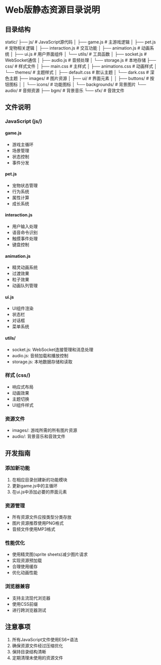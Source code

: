 # Web版静态资源目录说明

## 目录结构
static/
├── js/                     # JavaScript源代码
│   ├── game.js            # 主游戏逻辑
│   ├── pet.js             # 宠物相关逻辑
│   ├── interaction.js      # 交互功能
│   ├── animation.js       # 动画系统
│   ├── ui.js             # 用户界面组件
│   └── utils/            # 工具函数
│       ├── socket.js     # WebSocket通信
│       ├── audio.js      # 音频处理
│       └── storage.js    # 本地存储
├── css/                    # 样式文件
│   ├── main.css          # 主样式
│   ├── animations.css    # 动画样式
│   └── themes/           # 主题样式
│       ├── default.css   # 默认主题
│       └── dark.css      # 深色主题
├── images/                 # 图片资源
│   ├── ui/               # 界面元素
│   │   ├── buttons/     # 按钮图标
│   │   └── icons/       # 功能图标
│   └── backgrounds/      # 背景图片
└── audio/                  # 音频资源
├── bgm/              # 背景音乐
└── sfx/              # 音效文件

## 文件说明

### JavaScript (js/)

#### game.js
- 游戏主循环
- 场景管理
- 状态控制
- 事件分发

#### pet.js
- 宠物状态管理
- 行为系统
- 属性计算
- 成长系统

#### interaction.js
- 用户输入处理
- 语音命令识别
- 触摸事件处理
- 键盘控制

#### animation.js
- 精灵动画系统
- 过渡效果
- 粒子效果
- 动画队列管理

#### ui.js
- UI组件渲染
- 状态栏
- 对话框
- 菜单系统

#### utils/
- socket.js: WebSocket连接管理和消息处理
- audio.js: 音频加载和播放控制
- storage.js: 本地数据存储和读取

### 样式 (css/)
- 响应式布局
- 动画效果
- 主题切换
- UI组件样式

### 资源文件
- images/: 游戏所需的所有图片资源
- audio/: 背景音乐和音效文件

## 开发指南

### 添加新功能
1. 在相应目录创建新的功能模块
2. 更新game.js中的主循环
3. 在ui.js中添加必要的界面元素

### 资源管理
- 所有资源文件应按类型分类存放
- 图片资源推荐使用PNG格式
- 音频文件使用MP3格式

### 性能优化
- 使用精灵图(sprite sheets)减少图片请求
- 实现资源预加载
- 合理使用缓存
- 优化动画性能

### 浏览器兼容
- 支持主流现代浏览器
- 使用CSS前缀
- 进行跨浏览器测试

## 注意事项
1. 所有JavaScript文件使用ES6+语法
2. 确保资源文件经过压缩优化
3. 保持目录结构清晰
4. 定期清理未使用的资源文件